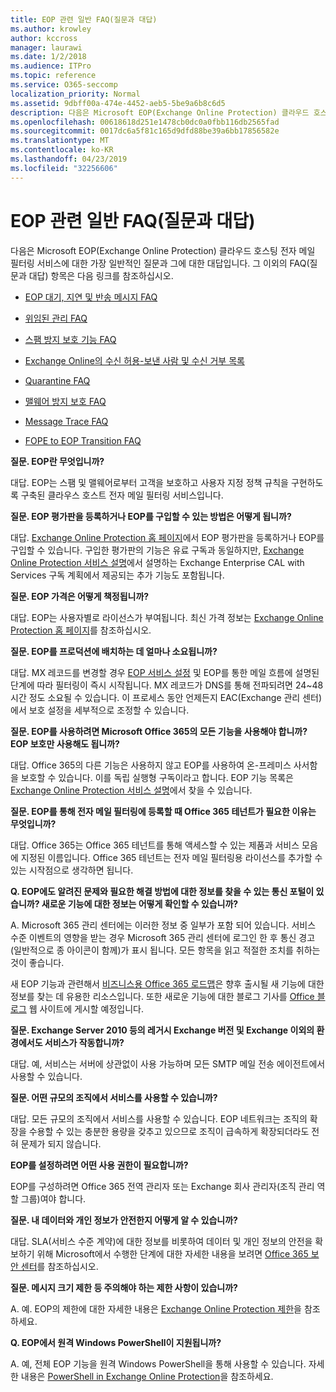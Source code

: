 ```yaml
---
title: EOP 관련 일반 FAQ(질문과 대답)
ms.author: krowley
author: kccross
manager: laurawi
ms.date: 1/2/2018
ms.audience: ITPro
ms.topic: reference
ms.service: O365-seccomp
localization_priority: Normal
ms.assetid: 9dbff00a-474e-4452-aeb5-5be9a6b8c6d5
description: 다음은 Microsoft EOP(Exchange Online Protection) 클라우드 호스팅 전자 메일 필터링 서비스에 대한 가장 일반적인 질문과 그에 대한 대답입니다. 그 이외의 FAQ(질문과 대답) 항목은 다음 링크를 참조하십시오.
ms.openlocfilehash: 00618618d251e1478cb0dc0a0fbb116db2565fad
ms.sourcegitcommit: 0017dc6a5f81c165d9dfd88be39a6bb17856582e
ms.translationtype: MT
ms.contentlocale: ko-KR
ms.lasthandoff: 04/23/2019
ms.locfileid: "32256606"
---
```

# <a name="eop-general-faq"></a>EOP 관련 일반 FAQ(질문과 대답)

다음은 Microsoft EOP(Exchange Online Protection) 클라우드 호스팅 전자 메일 필터링 서비스에 대한 가장 일반적인 질문과 그에 대한 대답입니다. 그 이외의 FAQ(질문과 대답) 항목은 다음 링크를 참조하십시오.
  
- [EOP 대기, 지연 및 반송 메시지 FAQ](eop-queued-deferred-and-bounced-messages-faq.md)
    
- [위임된 관리 FAQ](delegated-administration-faq.md)
    
- [스팸 방지 보호 기능 FAQ](../anti-spam-protection-faq.md)
    
- [Exchange Online의 수신 허용-보낸 사람 및 수신 거부 목록](../safe-sender-and-blocked-sender-lists-faq.md)
    
- [Quarantine FAQ](../quarantine-faq.md)
    
- [맬웨어 방지 보호 FAQ](../anti-malware-protection-faq-eop.md)
    
- [Message Trace FAQ](http://technet.microsoft.com/library/aa49e3f9-a5b1-4410-aac2-ddbbf3f5bfb2.aspx)
    
- [FOPE to EOP Transition FAQ](http://technet.microsoft.com/library/e0e76b89-b0d3-4c0a-bfc8-137b579e983b.aspx)
    
 **질문. EOP란 무엇입니까?**
  
대답. EOP는 스팸 및 맬웨어로부터 고객을 보호하고 사용자 지정 정책 규칙을 구현하도록 구축된 클라우스 호스트 전자 메일 필터링 서비스입니다.
  
 **질문. EOP 평가판을 등록하거나 EOP를 구입할 수 있는 방법은 어떻게 됩니까?**
  
대답. [Exchange Online Protection 홈 페이지](https://go.microsoft.com/fwlink/p/?LinkId=279912)에서 EOP 평가판을 등록하거나 EOP를 구입할 수 있습니다. 구입한 평가판의 기능은 유료 구독과 동일하지만, [Exchange Online Protection 서비스 설명](https://go.microsoft.com/fwlink/p/?LinkId=320619)에서 설명하는 Exchange Enterprise CAL with Services 구독 계획에서 제공되는 추가 기능도 포함됩니다. 
  
 **질문. EOP 가격은 어떻게 책정됩니까?**
  
대답. EOP는 사용자별로 라이선스가 부여됩니다. 최신 가격 정보는 [Exchange Online Protection 홈 페이지](https://go.microsoft.com/fwlink/p/?LinkId=279912)를 참조하십시오.
  
 **질문. EOP를 프로덕션에 배치하는 데 얼마나 소요됩니까?**
  
대답. MX 레코드를 변경할 경우 [EOP 서비스 설정](set-up-your-eop-service.md) 및 EOP를 통한 메일 흐름에 설명된 단계에 따라 필터링이 즉시 시작됩니다. MX 레코드가 DNS를 통해 전파되려면 24~48시간 정도 소요될 수 있습니다. 이 프로세스 동안 언제든지 EAC(Exchange 관리 센터)에서 보호 설정을 세부적으로 조정할 수 있습니다.
  
 **질문. EOP를 사용하려면 Microsoft Office 365의 모든 기능을 사용해야 합니까? EOP 보호만 사용해도 됩니까?**
  
대답. Office 365의 다른 기능은 사용하지 않고 EOP를 사용하여 온-프레미스 사서함을 보호할 수 있습니다. 이를 독립 실행형 구독이라고 합니다. EOP 기능 목록은 [Exchange Online Protection 서비스 설명](https://go.microsoft.com/fwlink/p/?LinkId=320619)에서 찾을 수 있습니다.
  
 **질문. EOP를 통해 전자 메일 필터링에 등록할 때 Office 365 테넌트가 필요한 이유는 무엇입니까?**
  
대답. Office 365는 Office 365 테넌트를 통해 액세스할 수 있는 제품과 서비스 모음에 지정된 이름입니다. Office 365 테넌트는 전자 메일 필터링용 라이선스를 추가할 수 있는 시작점으로 생각하면 됩니다.
  
 **Q. EOP에도 알려진 문제와 필요한 해결 방법에 대한 정보를 찾을 수 있는 통신 포털이 있습니까? 새로운 기능에 대한 정보는 어떻게 확인할 수 있습니까?**
  
A. Microsoft 365 관리 센터에는 이러한 정보 중 일부가 포함 되어 있습니다. 서비스 수준 이벤트의 영향을 받는 경우 Microsoft 365 관리 센터에 로그인 한 후 통신 경고 (일반적으로 종 아이콘이 함께)가 표시 됩니다. 모든 항목을 읽고 적절한 조치를 취하는 것이 좋습니다.
  
새 EOP 기능과 관련해서 [비즈니스용 Office 365 로드맵](https://office.microsoft.com/en-us/products/office-365-roadmap-FX104343353.aspx)은 향후 출시될 새 기능에 대한 정보를 찾는 데 유용한 리소스입니다. 또한 새로운 기능에 대한 블로그 기사를 [Office 블로그](https://go.microsoft.com/fwlink/p/?LinkId=392724) 웹 사이트에 게시할 예정입니다. 
  
 **질문. Exchange Server 2010 등의 레거시 Exchange 버전 및 Exchange 이외의 환경에서도 서비스가 작동합니까?**
  
대답. 예, 서비스는 서버에 상관없이 사용 가능하며 모든 SMTP 메일 전송 에이전트에서 사용할 수 있습니다.
  
 **질문. 어떤 규모의 조직에서 서비스를 사용할 수 있습니까?**
  
대답. 모든 규모의 조직에서 서비스를 사용할 수 있습니다. EOP 네트워크는 조직의 확장을 수용할 수 있는 충분한 용량을 갖추고 있으므로 조직이 급속하게 확장되더라도 전혀 문제가 되지 않습니다.
  
 **EOP를 설정하려면 어떤 사용 권한이 필요합니까?**
  
EOP를 구성하려면 Office 365 전역 관리자 또는 Exchange 회사 관리자(조직 관리 역할 그룹)여야 합니다.
  
 **질문. 내 데이터와 개인 정보가 안전한지 어떻게 알 수 있습니까?**
  
대답. SLA(서비스 수준 계약)에 대한 정보를 비롯하여 데이터 및 개인 정보의 안전을 확보하기 위해 Microsoft에서 수행한 단계에 대한 자세한 내용을 보려면 [Office 365 보안 센터](https://go.microsoft.com/fwlink/p/?LinkId=285405)를 참조하십시오.
  
 **질문. 메시지 크기 제한 등 주의해야 하는 제한 사항이 있습니까?**
  
A. 예. EOP의 제한에 대한 자세한 내용은 [Exchange Online Protection 제한](https://go.microsoft.com/fwlink/p/?LinkId=402617)을 참조하세요. 
  
 **Q. EOP에서 원격 Windows PowerShell이 지원됩니까?**
  
A. 예, 전체 EOP 기능을 원격 Windows PowerShell을 통해 사용할 수 있습니다. 자세한 내용은 [PowerShell in Exchange Online Protection](http://technet.microsoft.com/library/f7918a88-774a-405e-945b-bc2f5ee9f748.aspx)을 참조하세요.
  

